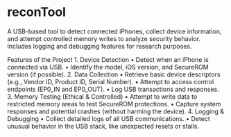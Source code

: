 # reconTool
A USB-based tool to detect connected iPhones, collect device information, and attempt controlled memory writes to analyze security behavior. Includes logging and debugging features for research purposes.


Features of the Project
	1.	Device Detection
	•	Detect when an iPhone is connected via USB.
	•	Identify the model, iOS version, and SecureROM version (if possible).
	2.	Data Collection
	•	Retrieve basic device descriptors (e.g., Vendor ID, Product ID, Serial Number).
	•	Attempt to access control endpoints (EP0_IN and EP0_OUT).
	•	Log USB transactions and responses.
	3.	Memory Testing (Ethical & Controlled)
	•	Attempt to write data to restricted memory areas to test SecureROM protections.
	•	Capture system responses and potential crashes (without harming the device).
	4.	Logging & Debugging
	•	Collect detailed logs of all USB communications.
	•	Detect unusual behavior in the USB stack, like unexpected resets or stalls.
